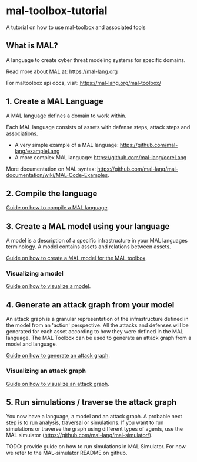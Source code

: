 # mal-toolbox-tutorial
A tutorial on how to use mal-toolbox and associated tools

## What is MAL?
A language to create cyber threat modeling systems for specific domains.

Read more about MAL at: https://mal-lang.org

For maltoolbox api docs, visit: https://mal-lang.org/mal-toolbox/

## 1. Create a MAL Language

A MAL language defines a domain to work within.

Each MAL language consists of assets with defense steps, attack steps and associations.

- A very simple example of a MAL language: https://github.com/mal-lang/exampleLang 
- A more complex MAL language: https://github.com/mal-lang/coreLang

More documentation on MAL syntax: https://github.com/mal-lang/mal-documentation/wiki/MAL-Code-Examples.

## 2. Compile the language

[Guide on how to compile a MAL language](maltoolbox-0.3/compile_language.md).


## 3. Create a MAL model using your language

A model is a description of a specific infrastructure in your MAL languages terminology.
A model contains assets and relations between assets.

[Guide on how to create a MAL model for the MAL toolbox](maltoolbox-0.3/create_model.md).

### Visualizing a model

[Guide on how to visualize a model](maltoolbox-0.3/visualize.md).

## 4. Generate an attack graph from your model

An attack graph is a granular representation of the infrastructure defined in the model from an 'action' perspective.
All the attacks and defenses will be generated for each asset according to how they were defined in the MAL language.
The MAL Toolbox can be used to generate an attack graph from a model and language.

[Guide on how to generate an attack graph](maltoolbox-0.3/generate_attack_graph.md).

### Visualizing an attack graph
[Guide on how to visualize an attack graph](maltoolbox-0.3/visualize.md).

## 5. Run simulations / traverse the attack graph

You now have a language, a model and an attack graph. A probable next step is to run analysis, traversal or simulations.
If you want to run simulations or traverse the graph using different types of agents, use the MAL simulator (https://github.com/mal-lang/mal-simulator/).

TODO: provide guide on how to run simulations in MAL Simulator. For now we refer to the MAL-simulator README on github.

